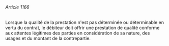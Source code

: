 ###### Article 1166

Lorsque la qualité de la prestation n'est pas déterminée ou déterminable en vertu du contrat, le débiteur doit offrir une prestation de qualité conforme aux attentes légitimes des parties en considération de sa nature, des usages et du montant de la contrepartie.

